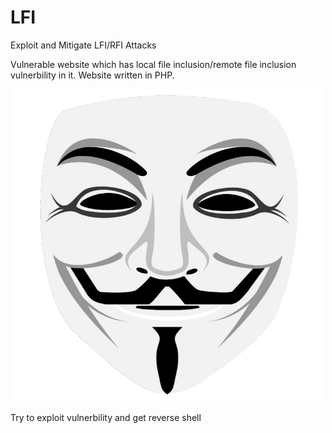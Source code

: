 # LFI
Exploit and Mitigate LFI/RFI Attacks

Vulnerable website which has local file inclusion/remote file inclusion vulnerbility in it.
Website written in PHP.

<center><img src="https://raw.githubusercontent.com/darkseid-security/LFI/main/img/anonymous.png" height="500" width="500"></center>

Try to exploit vulnerbility and get reverse shell
